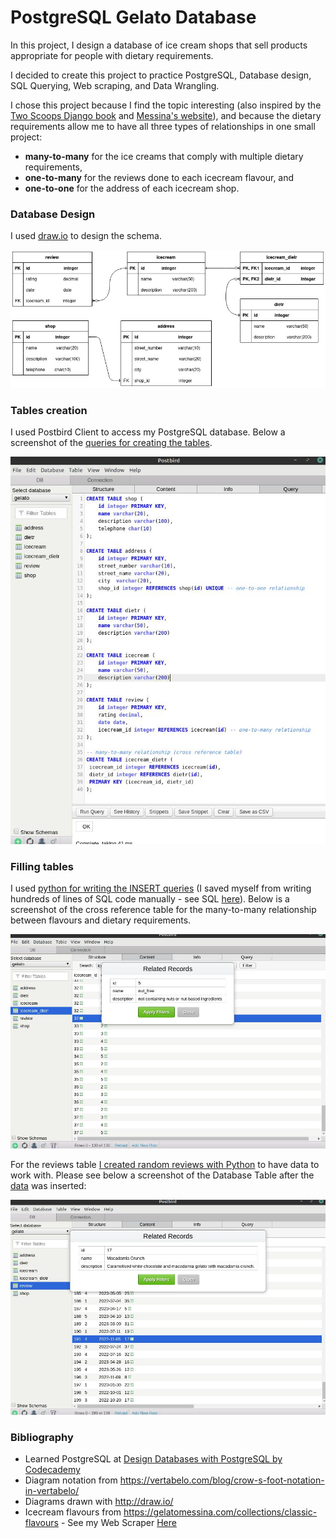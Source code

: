 # PostgreSQL Gelato Database

In this project, I design a database of ice cream shops that sell products appropriate for people with dietary requirements.

I decided to create this project to practice PostgreSQL, Database design, SQL Querying, Web scraping, and Data Wrangling.

I chose this project because I find the topic interesting (also inspired by the [Two Scoops Django book](https://www.feldroy.com/books/two-scoops-of-django-3-x) and [Messina's website](./media/inspiration.jpg)), and because the dietary requirements allow me to have all three types of relationships in one small project: 
- **many-to-many** for the ice creams that comply with multiple dietary requirements, 
- **one-to-many** for the reviews done to each icecream flavour, and 
- **one-to-one** for the address of each icecream shop.

### Database Design 
I used [draw.io](http://draw.io/) to design the schema.

<img src="./media/diagram.jpg" width="700" />

### Tables creation
I used Postbird Client to access my PostgreSQL database. Below a screenshot of the [queries for creating the tables](./create_tables.sql).

<img src="./media/tables_creation.jpg" width="700" />

### Filling tables
I used [python for writing the INSERT queries](./insert_icecreams.py) (I saved myself from writing hundreds of lines of SQL code manually - see SQL [here](./insert_icecream_dietrs.sql)). Below is a screenshot of the cross reference table for the many-to-many relationship between flavours and dietary requirements.

<img src="./media/many_to_many_cross_reference.jpg" width="700" />

For the reviews table [I created random reviews with Python](./insert_reviews.py) to have data to work with. Please see below a screenshot of the Database Table after the [data](./insert_reviews.sql) was inserted:

<img src="./media/review_table.jpg" width="700" />

### Bibliography
- Learned PostgreSQL at [Design Databases with PostgreSQL by Codecademy](https://www.codecademy.com/learn/paths/design-databases-with-postgresql)
- Diagram notation from https://vertabelo.com/blog/crow-s-foot-notation-in-vertabelo/
- Diagrams drawn with http://draw.io/
- Icecream flavours from https://gelatomessina.com/collections/classic-flavours - See my Web Scraper [Here](https://github.com/lmponcio/web-scraper-gelato) 
